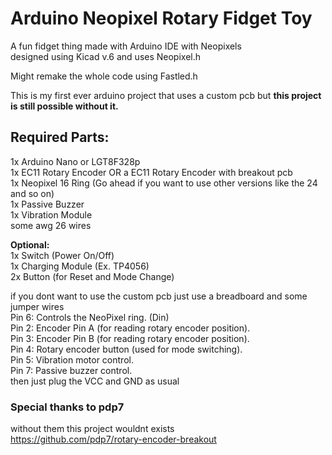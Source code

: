 # Arduino Neopixel Rotary Fidget Toy
A fun fidget thing made with Arduino IDE with Neopixels  
designed using Kicad v.6 and uses Neopixel.h   
  
Might remake the whole code using Fastled.h  
  
This is my first ever arduino project that uses a custom pcb but **this project is still possible without it.**
  
## Required Parts:  
1x Arduino Nano or LGT8F328p  
1x EC11 Rotary Encoder OR a EC11 Rotary Encoder with breakout pcb  
1x Neopixel 16 Ring (Go ahead if you want to use other versions like the 24 and so on)  
1x Passive Buzzer   
1x Vibration Module  
some awg 26 wires
  
**Optional:**  
1x Switch (Power On/Off)  
1x Charging Module (Ex. TP4056)  
2x Button (for Reset and Mode Change) 

if you dont want to use the custom pcb just use a breadboard and some jumper wires  
Pin 6: Controls the NeoPixel ring. (Din)  
Pin 2: Encoder Pin A (for reading rotary encoder position).  
Pin 3: Encoder Pin B (for reading rotary encoder position).  
Pin 4: Rotary encoder button (used for mode switching).  
Pin 5: Vibration motor control.  
Pin 7: Passive buzzer control.  
then just plug the VCC and GND as usual

### Special thanks to pdp7  
without them this project wouldnt exists  
https://github.com/pdp7/rotary-encoder-breakout  
  
